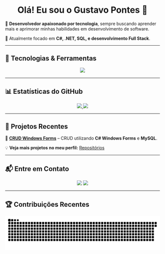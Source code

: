 <h1 align="center">Olá! Eu sou o Gustavo Pontes 👋</h1>

🎯 **Desenvolvedor apaixonado por tecnologia**, sempre buscando aprender mais e aprimorar minhas habilidades em desenvolvimento de software.

📍 Atualmente focado em **C#, .NET, SQL, e desenvolvimento Full Stack**.

---

## 🚀 **Tecnologias & Ferramentas**
<div align="center">
  <img src="https://skillicons.dev/icons?i=cs,dotnet,mysql,html,css,js,git,github,vscode,postman,linux" />
</div>

---

## 📊 **Estatísticas do GitHub**
<div align="center">
  <a href="https://github.com/GustavoPontess">
    <img height="180em" src="https://github-readme-stats.vercel.app/api?username=GustavoPontess&show_icons=true&theme=tokyonight" />
    <img height="180em" src="https://github-readme-stats.vercel.app/api/top-langs/?username=GustavoPontess&layout=compact&theme=tokyonight" />
  </a>
</div>

---

## 📂 **Projetos Recentes**
🔹 [**CRUD Windows Forms**](https://github.com/GustavoPontess/3C1GUSTAVO15) – CRUD utilizando **C# Windows Forms** e **MySQL**. 

💡 **Veja mais projetos no meu perfil:** [Repositórios](https://github.com/GustavoPontess?tab=repositories)

---

## 📬 **Entre em Contato**
<div align="center">
  <a href="mailto:gut.n.pontes@gmail.com"><img src="https://img.shields.io/badge/Gmail-D14836?style=for-the-badge&logo=gmail&logoColor=white"></a>
  <a href="https://www.linkedin.com/in/gustavo-pontes-a41750196/" target="_blank"><img src="https://img.shields.io/badge/-LinkedIn-%230077B5?style=for-the-badge&logo=linkedin&logoColor=white"></a>
</div>

---

## 🏆 **Contribuições Recentes**
![Snake animation](https://github.com/GustavoPontess/GustavoPontess/blob/output/github-contribution-grid-snake.svg)
